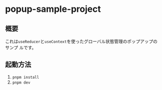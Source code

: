 # popup-sample-project

## 概要

これは`useReducer`と`useContext`を使ったグローバル状態管理のポップアップのサンプ
ルです。

## 起動方法

1. `pnpm install`
2. `pnpm dev`
